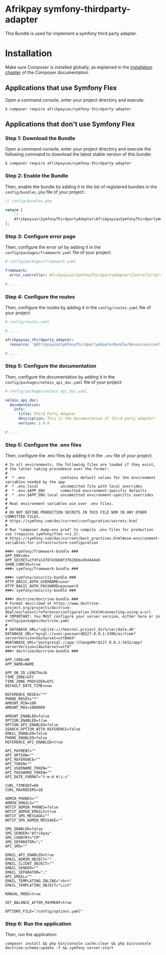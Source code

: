 # Afrikpay symfony-thirdparty-adapter

This Bundle is used for implement a symfony third party adapter.

Installation
============

Make sure Composer is installed globally, as explained in the
[installation chapter](https://getcomposer.org/doc/00-intro.md)
of the Composer documentation.

Applications that use Symfony Flex
----------------------------------

Open a command console, enter your project directory and execute:

```console
$ composer require afrikpaysas/symfony-thirdparty-adapter
```

Applications that don't use Symfony Flex
----------------------------------------

### Step 1: Download the Bundle

Open a command console, enter your project directory and execute the
following command to download the latest stable version of this bundle:

```console
$ composer require afrikpaysas/symfony-thirdparty-adapter
```

### Step 2: Enable the Bundle

Then, enable the bundle by adding it to the list of registered bundles
in the `config/bundles.php` file of your project:

```php
// config/bundles.php

return [
    // ...
    Afrikpaysas\SymfonyThirdpartyAdapter\AfrikpaysasSymfonyThirdpartyAdapterBundle::class => ['all' => true],
];
```

### Step 3: Configure error page

Then, configure the error url by adding it in the `config/packages/framework.yaml` file of your project:

```yaml
# config/packages/framework.yaml

framework:
  error_controller: Afrikpaysas\SymfonyThirdpartyAdapter\Controller\ErrorController::error

#......
```

### Step 4: Configure the routes

Then, configure the routes by adding it in the `config/routes.yaml` file of your project:

```yaml
# config/routes.yaml

#......

afrikpaysas_thirdparty_adapter:
  resource: '@AfrikpaysasSymfonyThirdpartyAdapterBundle/Resources/config/routes.yaml'

#......
```

### Step 5: Configure the documentation

Then, configure the documentation by adding it in the `config/packages/nelmio_api_doc.yaml` file of your project:

```yaml
# config/packages/nelmio_api_doc.yaml

nelmio_api_doc:
  documentation:
    info:
      title: Third Party Adapter
      description: This is the documentation of third party adapter!
      version: 1.0.0

#......
```

### Step 5: Configure the .env files

Then, configure the .env files by adding it in the `.env` file of your project:

```dotenv
# In all environments, the following files are loaded if they exist,
# the latter taking precedence over the former:
#
#  * .env                contains default values for the environment variables needed by the app
#  * .env.local          uncommitted file with local overrides
#  * .env.$APP_ENV       committed environment-specific defaults
#  * .env.$APP_ENV.local uncommitted environment-specific overrides
#
# Real environment variables win over .env files.
#
# DO NOT DEFINE PRODUCTION SECRETS IN THIS FILE NOR IN ANY OTHER COMMITTED FILES.
# https://symfony.com/doc/current/configuration/secrets.html
#
# Run "composer dump-env prod" to compile .env files for production use (requires symfony/flex >=1.2).
# https://symfony.com/doc/current/best_practices.html#use-environment-variables-for-infrastructure-configuration

###> symfony/framework-bundle ###
APP_ENV=dev
APP_SECRET=2fdfa1d70743bb8f3f626bba3bd444eb
SHOW_CONFIG=true
###< symfony/framework-bundle ###

###> symfony/security-bundle ###
HTTP_BASIC_AUTH_USERNAME=user
HTTP_BASIC_AUTH_PASSWORD=password
###< symfony/security-bundle ###

###> doctrine/doctrine-bundle ###
# Format described at https://www.doctrine-project.org/projects/doctrine-dbal/en/latest/reference/configuration.html#connecting-using-a-url
# IMPORTANT: You MUST configure your server version, either here or in config/packages/doctrine.yaml
#
# DATABASE_URL="sqlite:///%kernel.project_dir%/var/data.db"
DATABASE_URL="mysql://user:password@127.0.0.1:3306/airtime?serverVersion=5&charset=utf8mb4"
#DATABASE_URL="postgresql://app:!ChangeMe!@127.0.0.1:5432/app?serverVersion=14&charset=utf8"
###< doctrine/doctrine-bundle ###

APP_CODE=00
APP_NAME=NAME

APP_DB_ID_LENGTH=16
TIME_ZONE=UTC
TIME_ZONE_PROVIDER=UTC
DEFAULT_DATE_TIME=now

REFERENCE_REGEX="*"
PHONE_REGEX="*"
AMOUNT_MIN=100
AMOUNT_MAX=1000000

AMOUNT_ENABLED=false
OPTION_ENABLED=true
OPTION_API_ENABLED=false
SEARCH_OPTION_WITH_REFERENCE=false
EMAIL_ENABLED=false
PHONE_ENABLED=false
REFERENCE_API_ENABLED=true

API_PAYMENT=""
API_OPTION=""
API_REFERENCE=""
API_TOKEN=""
API_USERNAME_TOKEN=""
API_PASSWORD_TOKEN=""
API_DATE_FORMAT="Y-m-d H:i:s"

CURL_TIMEOUT=60
CURL_MAXREDIRS=10

ADMIN_PHONES=""
ADMIN_EMAILS=""
NOTIF_ADMIN_PHONES=false
NOTIF_ADMIN_EMAILS=true
NOTIF_SMS_MESSAGE=""
NOTIF_SMS_ADMIN_MESSAGE=""

SMS_ENABLED=false
SMS_SENDER="Afrikpay"
SMS_COUNTRY="CM"
SMS_SEPARATOR=";"
API_SMS=""

EMAIL_API_ENABLED=true
EMAIL_ADMIN_OBJECT=""
EMAIL_CLIENT_OBJECT=""
EMAIL_SENDER=""
EMAIL_SEPARATOR=";"
API_EMAIL=""
EMAIL_TEMPLATING_INLINE="<hr>"
EMAIL_TEMPLATING_OBJECT="List"

MANUAL_MODE=true

SET_BALANCE_AFTER_PAYMENT=true

OPTIONS_FILE="/config/options.yaml"
```

### Step 6: Run the application

Then, run the application:

```shell
composer install && php bin/console cache:clear && php bin/console doctrine:schema:update -f && symfony server:start
```